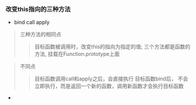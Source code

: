 ### 改变this指向的三种方法
- bind call apply
 > 三种方法的相同点
 >> 目标函数被调用时，改变this的指向为指定的值;
 >> 三个方法都是函数的方法, 挂载在Function.prototype上面

 > 不同点
 >> 目标函数调用call和apply之后，会直接执行
 >> 目标函数bind后， 不会立即执行，而是返回一个新的函数，调用新函数才会执行目标函数

- 
 